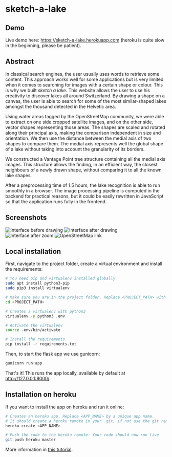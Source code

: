 # sketch-a-lake

## Demo

Live demo here: https://sketch-a-lake.herokuapp.com (heroku is quite slow in the beginning, please be patient).

## Abstract

In classical search engines, the user usually uses words to retrieve some content. This approach works well for some applications but is very limited when it comes to searching for images with a certain shape or colour. This is why we built *sketch a lake*. This website allows the user to use his creativity to discover lakes all around Switzerland. By drawing a shape on a canvas, the user is able to search for some of the most similar-shaped lakes amongst the thousand detected in the Helvetic area. 

Using water areas tagged by the OpenStreetMap community, we were able to extract on one side cropped satellite images, and on the other side, vector shapes representing those areas. The shapes are scaled and rotated along their principal axis, making the comparison independent in size and orientation. We then use the distance between the medial axis of two shapes to compare them. The medial axis represents well the global shape of a lake without taking into account the granularity of its borders.

We constructed a Vantage Point tree structure containing all the medial axis images. This structure allows the finding, in an efficient way, the closest neighbours of a newly drawn shape, without comparing it to all the known lake shapes.

After a preprocessing time of 1.5 hours, the lake recognition is able to run smoothly in a browser. The image processing pipeline is computed in the backend for practical reasons, but it could be easily rewritten in JavaScript so that the application runs fully in the frontend.

## Screenshots

![Interface before drawing](https://i.imgur.com/e89jbI2.png)
![Interface after drawing](https://i.imgur.com/YQbXuG1.png)
![Interface after zoom](https://i.imgur.com/CkAunA8.png)
![OpenStreetMap link](https://i.imgur.com/8vbu7Yj.png)


## Local installation

First, navigate to the project folder, create a virtual environment and install the requirements:

```bash
# You need pip and virtualenv installed globally
sudo apt install python3-pip
sudo pip3 install virtualenv 

# Make sure you are in the project folder. Replace <PROJECT_PATH> with your project path.
cd <PROJECT_PATH>

# Creates a virtualenv with python3
virtualenv -p python3 .env

# Activate the virtualenv
source .env/bin/activate

# Install the requirements
pip install -r requirements.txt
```

Then, to start the flask app we use gunicorn:

```bash
gunicorn run:app
```

That's it! This runs the app locally, available by default at http://127.0.0.1:8000/.

## Installation on heroku

If you want to install the app on heroku and run it online:

```bash
# Creates an heroku app. Replace <APP_NAME> by a unique app name. 
# It should create a heroku remote in your .git, if not use the git remote command
heroku create <APP_NAME>

# Push the code to the heroku remote. Your code should now run live
git push heroku master
```

More information in [this tutorial](https://medium.com/the-andela-way/deploying-a-python-flask-app-to-heroku-41250bda27d0).
